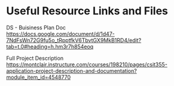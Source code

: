 # Useful Resource Links and Files 

DS - Buisiness Plan Doc            
https://docs.google.com/document/d/1d47-7NdFsWn72G9fu5o_tRpptfkV6TbvtGX9MkB1RD4/edit?tab=t.0#heading=h.hm3r7h854eoq

Full Project Description          
https://montclair.instructure.com/courses/198210/pages/csit355-application-project-description-and-documentation?module_item_id=4548770
